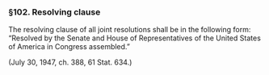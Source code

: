### §102. Resolving clause ###

The resolving clause of all joint resolutions shall be in the following form: “Resolved by the Senate and House of Representatives of the United States of America in Congress assembled.”

(July 30, 1947, ch. 388, 61 Stat. 634.)
